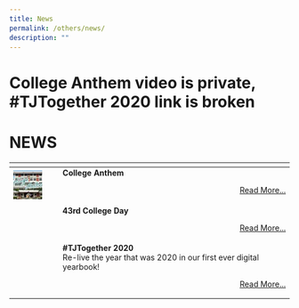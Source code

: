 ```yaml
---
title: News
permalink: /others/news/
description: ""
---
```

# College Anthem video is private, #TJTogether 2020 link is broken
# NEWS

<table>
<thead>
  <tr>
    <th></th>
    <th></th>
  </tr>
</thead>
<tbody>
  <tr>
		<td><img src="/images/Others/News/658d00fc0_4140.jpg" style="width:70%"></td>
    <td><b>College Anthem</b><br><p style="text-align: right;"><a href="https://youtu.be/HuvRB_w2Qr0">Read More...</a></p></td>
  </tr>
	  <tr>
    <td></td>
    <td><b>43rd College Day</b><br><p style="text-align: right;"><a href="https://www.youtube.com/watch?v=Fk8XJOG_aT0">Read More...</a></p></td>
  </tr>
	  <tr>
    <td></td>
    <td><b>#TJTogether 2020</b><br>Re-live the year that was 2020 in our first ever digital yearbook!<br><p style="text-align: right;"><a href="https://www.temasekjc.moe.edu.sg/about-us/tjtogether-2020">Read More...</a></p></td>
  </tr>
</tbody>
</table>